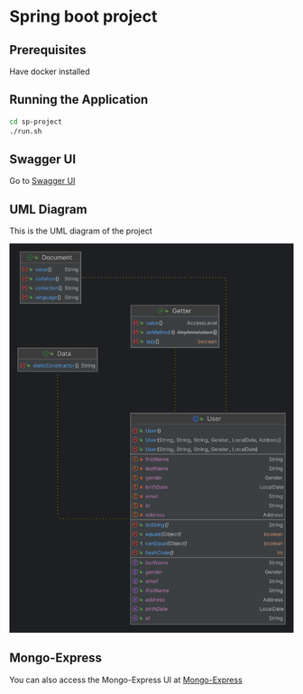 # Spring boot project

## Prerequisites

Have docker installed

## Running the Application

```sh
cd sp-project
./run.sh
```

## Swagger UI

Go to [Swagger UI](http://localhost:8080/swagger-ui.html)

## UML Diagram
This is the UML diagram of the project

![UML Diagram](UML_Diagram.jpg)

## Mongo-Express
You can also access the Mongo-Express UI at [Mongo-Express](http://localhost:8081)

